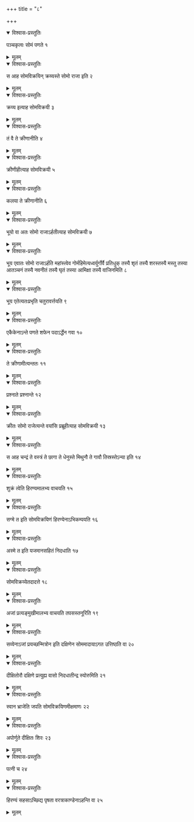 +++
title = "८"

+++


<details open><summary>विश्वास-प्रस्तुतिः</summary>

पञ्चकृत्वः सोमं पणते १
</details>

<details><summary>मूलम्</summary>

पञ्चकृत्वः सोमं पणते १
</details>


<details open><summary>विश्वास-प्रस्तुतिः</summary>

स आह सोमविक्रयिन् क्रय्यस्ते सोमो राजा इति २
</details>

<details><summary>मूलम्</summary>

स आह सोमविक्रयिन् क्रय्यस्ते सोमो राजा इति २
</details>


<details open><summary>विश्वास-प्रस्तुतिः</summary>

क्रय्य इत्याह सोमविक्रयी ३
</details>

<details><summary>मूलम्</summary>

क्रय्य इत्याह सोमविक्रयी ३
</details>


<details open><summary>विश्वास-प्रस्तुतिः</summary>

तं वै ते क्रीणानीति ४
</details>

<details><summary>मूलम्</summary>

तं वै ते क्रीणानीति ४
</details>


<details open><summary>विश्वास-प्रस्तुतिः</summary>

क्रीणीहीत्याह सोमविक्रयी ५
</details>

<details><summary>मूलम्</summary>

क्रीणीहीत्याह सोमविक्रयी ५
</details>


<details open><summary>विश्वास-प्रस्तुतिः</summary>

कलया ते क्रीणानीति ६
</details>

<details><summary>मूलम्</summary>

कलया ते क्रीणानीति ६
</details>


<details open><summary>विश्वास-प्रस्तुतिः</summary>

भूयो वा अतः सोमो राजाऽर्हतीत्याह सोमविक्रयी ७
</details>

<details><summary>मूलम्</summary>

भूयो वा अतः सोमो राजाऽर्हतीत्याह सोमविक्रयी ७
</details>


<details open><summary>विश्वास-प्रस्तुतिः</summary>

भूय एवातः सोमो राजाऽर्हति महांस्त्वेव गोर्महिमेत्यध्वर्युर्गोर्वै प्रतिधुक् तस्यै शृतं तस्यै शरस्तस्यै मस्तु तस्या आतञ्चनं तस्यै नवनीतं तस्यै घृतं तस्या आमिक्षा तस्यै वाजिनमिति ८
</details>

<details><summary>मूलम्</summary>

भूय एवातः सोमो राजाऽर्हति महांस्त्वेव गोर्महिमेत्यध्वर्युर्गोर्वै प्रतिधुक् तस्यै शृतं तस्यै शरस्तस्यै मस्तु तस्या आतञ्चनं तस्यै नवनीतं तस्यै घृतं तस्या आमिक्षा तस्यै वाजिनमिति ८
</details>


<details open><summary>विश्वास-प्रस्तुतिः</summary>

भूय एतेत्यतःप्रभृति चतुरावर्त्तयति ९
</details>

<details><summary>मूलम्</summary>

भूय एतेत्यतःप्रभृति चतुरावर्त्तयति ९
</details>


<details open><summary>विश्वास-प्रस्तुतिः</summary>

एकैकेनाऽन्ते पणते शफेन पदाऽर्द्धेन गवा १०
</details>

<details><summary>मूलम्</summary>

एकैकेनाऽन्ते पणते शफेन पदाऽर्द्धेन गवा १०
</details>


<details open><summary>विश्वास-प्रस्तुतिः</summary>

ते क्रीणामीत्यन्ततः ११
</details>

<details><summary>मूलम्</summary>

ते क्रीणामीत्यन्ततः ११
</details>


<details open><summary>विश्वास-प्रस्तुतिः</summary>

प्रश्नाते प्रश्नान्ते १२
</details>

<details><summary>मूलम्</summary>

प्रश्नाते प्रश्नान्ते १२
</details>


<details open><summary>विश्वास-प्रस्तुतिः</summary>

क्रीतः सोमो राजेत्यन्ते वयांसि प्रब्रूहीत्याह सोमविक्रयी १३
</details>

<details><summary>मूलम्</summary>

क्रीतः सोमो राजेत्यन्ते वयांसि प्रब्रूहीत्याह सोमविक्रयी १३
</details>


<details open><summary>विश्वास-प्रस्तुतिः</summary>

स आह चन्द्रं ते वस्त्रं ते छागा ते धेनुस्ते मिथुनौ ते गावौ तिस्रस्तेऽन्या इति १४
</details>

<details><summary>मूलम्</summary>

स आह चन्द्रं ते वस्त्रं ते छागा ते धेनुस्ते मिथुनौ ते गावौ तिस्रस्तेऽन्या इति १४
</details>


<details open><summary>विश्वास-प्रस्तुतिः</summary>

शुक्रं त्वेति हिरण्यमालभ्य वाचयति १५
</details>

<details><summary>मूलम्</summary>

शुक्रं त्वेति हिरण्यमालभ्य वाचयति १५
</details>


<details open><summary>विश्वास-प्रस्तुतिः</summary>

सग्मे त इति सोमविक्रयिणं हिरण्येनाऽभिकम्पयति १६
</details>

<details><summary>मूलम्</summary>

सग्मे त इति सोमविक्रयिणं हिरण्येनाऽभिकम्पयति १६
</details>


<details open><summary>विश्वास-प्रस्तुतिः</summary>

अस्मे त इति यजमानसहितं निदधाति १७
</details>

<details><summary>मूलम्</summary>

अस्मे त इति यजमानसहितं निदधाति १७
</details>


<details open><summary>विश्वास-प्रस्तुतिः</summary>

सोमविक्रय्येतदादत्ते १८
</details>

<details><summary>मूलम्</summary>

सोमविक्रय्येतदादत्ते १८
</details>


<details open><summary>विश्वास-प्रस्तुतिः</summary>

अजां प्रत्यङ्मुखीमालभ्य वाचयति तपसस्तनूरिति १९
</details>

<details><summary>मूलम्</summary>

अजां प्रत्यङ्मुखीमालभ्य वाचयति तपसस्तनूरिति १९
</details>


<details open><summary>विश्वास-प्रस्तुतिः</summary>

सव्येनाऽजां प्रयच्छन्मित्रोन इति दक्षिणेन सोममादायाऽगत उत्तिष्ठति वा २०
</details>

<details><summary>मूलम्</summary>

सव्येनाऽजां प्रयच्छन्मित्रोन इति दक्षिणेन सोममादायाऽगत उत्तिष्ठति वा २०
</details>


<details open><summary>विश्वास-प्रस्तुतिः</summary>

दीक्षितोरौ दक्षिणे प्रत्युह्य वासो निदधातीन्द्र स्योरुमिति २१
</details>

<details><summary>मूलम्</summary>

दीक्षितोरौ दक्षिणे प्रत्युह्य वासो निदधातीन्द्र स्योरुमिति २१
</details>


<details open><summary>विश्वास-प्रस्तुतिः</summary>

स्वान भ्राजेति जपति सोमविक्रयिणमीक्षमाणः २२
</details>

<details><summary>मूलम्</summary>

स्वान भ्राजेति जपति सोमविक्रयिणमीक्षमाणः २२
</details>


<details open><summary>विश्वास-प्रस्तुतिः</summary>

अपोर्णुते दीक्षितः शिरः २३
</details>

<details><summary>मूलम्</summary>

अपोर्णुते दीक्षितः शिरः २३
</details>


<details open><summary>विश्वास-प्रस्तुतिः</summary>

पत्नी च २४
</details>

<details><summary>मूलम्</summary>

पत्नी च २४
</details>


<details open><summary>विश्वास-प्रस्तुतिः</summary>

हिरण्यं सहसाऽच्छिद्य पृषता वरत्राकाण्डेनाऽहन्ति वा २५
</details>

<details><summary>मूलम्</summary>

हिरण्यं सहसाऽच्छिद्य पृषता वरत्राकाण्डेनाऽहन्ति वा २५
</details>
